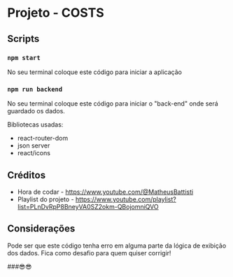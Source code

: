 # Projeto - COSTS 

## Scripts

### `npm start`
No seu terminal coloque este código para iniciar a aplicação

### `npm run backend`
No seu terminal coloque este código para iniciar o "back-end" onde será guardado os dados.

Bibliotecas usadas: 
- react-router-dom 
- json server
- react/icons

## Créditos
- Hora de codar - https://www.youtube.com/@MatheusBattisti
- Playlist do projeto - https://www.youtube.com/playlist?list=PLnDvRpP8BneyVA0SZ2okm-QBojomniQVO

## Considerações
Pode ser que este código tenha erro em alguma parte da lógica de exibição dos dados. Fica como desafio para quem quiser corrigir!

###😎😎
